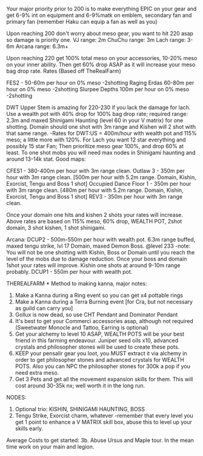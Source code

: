 Your major priority prior to 200 is to make everything EPIC on your gear and get 6-9% int on equipment and 6-9%matk on emblem, secondary fan and primary fan (remember Haku can equip a fan as well as you)

Upon reaching 200 don't worry about meso gear, you want to hit 220 asap so damage is priority one. 
VJ range: 2m
ChuChu range: 3m
Lach range: 3-6m
Arcana range: 6.3m+

Upon reaching 220 get 100% total meso on your accessories, 10-20% meso on your inner ability. Then get 60% drop ASAP as it will increase your meso bag drop rate.
Rates (Based off TheRealFarm)

FES2 - 50-60m per hour on 0% meso -2shotting
Raging Erdas 60-80m per hour on 0% meso -2shotting
Slurpee Depths 100m per hour on 0% meso -2shotting

DWT Upper Stem is amazing for 220-230 if you lack the damage for lach. Use a wealth pot with 40% drop for 100% bag drop rate; required range: 2.3m and maxed Shinigami Haunting (level 60 in your V matrix) for one shotting. Domain should one shot with 3m range and Kishen will 2 shot with that same range.
-Rates for DWT:US = 400m/hour with wealth pot and 115% meso; a little more with 120%.
For Lach you want 12 star everything and possibly 15 star Fan; Then prioritize meso gear 100%, and drop 60% at least. To one shot mobs you will need max nodes in Shinigami haunting and around 13-14k stat. 
Good maps:

CFES1 - 380-400m per hour with 3m range clean. 
Outlaw 3 - 350m per hour with 3m range clean. [500m per hour with 5.2m range. Domain, Kishin, Exorcist, Tengu and Boss 1 shot]
Occupied Dance Floor 1 - 350m per hour with 3m range clean. [480m per hour with 5.2m range. Domain, Kishin, Exorcist, Tengu and Boss 1 shot]
REV3 - 350m per hour with 3m range clean.

Once your domain one hits and kishen 2 shots your rates will increase. Above rates are based on 115% meso, 60% drop, WEALTH POT, 2shot domain, 3 shot kishen, 1 shot shinigami.

Arcana:
DCUP2 - 500m-550m per hour with wealth pot. 6.3m range buffed, maxed tengu strike, lvl 17 Domain, maxed Demon Boss. @level 233
   -note: You will not be one shotting with Kishin, Boss or Domain until you reach the level of the mobs due to damage reduction. Once your boss and domain 1shot your rates will improve. Kishin one shots at around 9-10m range probably.
DCUP1 - 550m per hour with wealth pot.

THEREALFARM
*
Method to making kanna, major notes:

1. Make a Kanna during a Ring event so you can get x4 pottable rings
2. Make a Kanna during a Terra Burning event [for Cra, but not necessary as guild can carry you]
3. Gollux is now dead, so use CHT Pendant and Dominator Pendant
4. It's best to get your Commerci accessories asap, although not required (Sweetwater Monocle and Tattoo, Earring is optional)
5. Get your alchemy to level 10 ASAP, WEALTH POTS will be your best friend in this farming endeavour. Juniper seed oils x10, advanced crystals and philosopher stones will be used to create these pots.
6. KEEP your pensalir gear you loot, you MUST extract it via alchemy in order to get philosopher stones and advanced crystals for WEALTH POTS. Also you can NPC the philosopher stones for 300k a pop if you need extra meso.
7. Get 3 Pets and get all the movement expansion skills for them. This will cost around 30-35k nx; well worth it in the long run.

NODES:
1. Optional trio: KISHIN, SHINIGAMI HAUNTING, BOSS
2. Tengu Strike, Exorcist charm, whatever
-remember that every level you get 1 point to enhance a V MATRIX skill box, abuse this to level up your skills early.

Average Costs to get started:
3b. Abuse Ursus and Maple tour. In the mean time work on your main and legion.
